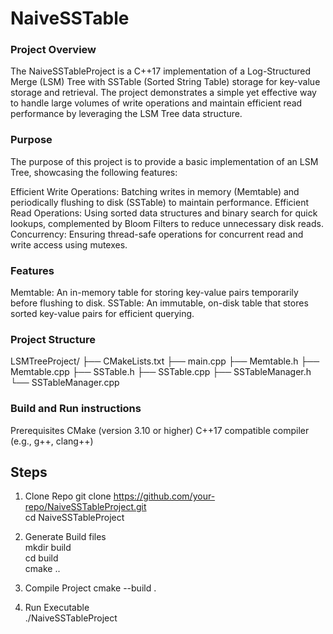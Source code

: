 # NaiveSSTable
### Project Overview
The NaiveSSTableProject is a C++17 implementation of a Log-Structured Merge (LSM) Tree with SSTable (Sorted String Table) storage for key-value storage and retrieval. The project demonstrates a simple yet effective way to handle large volumes of write operations and maintain efficient read performance by leveraging the LSM Tree data structure.

### Purpose
The purpose of this project is to provide a basic implementation of an LSM Tree, showcasing the following features:

Efficient Write Operations: Batching writes in memory (Memtable) and periodically flushing to disk (SSTable) to maintain performance.
Efficient Read Operations: Using sorted data structures and binary search for quick lookups, complemented by Bloom Filters to reduce unnecessary disk reads.
Concurrency: Ensuring thread-safe operations for concurrent read and write access using mutexes.

### Features
Memtable: An in-memory table for storing key-value pairs temporarily before flushing to disk.
SSTable: An immutable, on-disk table that stores sorted key-value pairs for efficient querying.

### Project Structure
LSMTreeProject/
├── CMakeLists.txt
├── main.cpp
├── Memtable.h
├── Memtable.cpp
├── SSTable.h
├── SSTable.cpp
├── SSTableManager.h
└── SSTableManager.cpp

### Build and Run instructions
Prerequisites
CMake (version 3.10 or higher)
C++17 compatible compiler (e.g., g++, clang++)

## Steps
1. Clone Repo
git clone https://github.com/your-repo/NaiveSSTableProject.git  
cd NaiveSSTableProject  

2. Generate Build files  
mkdir build  
cd build  
cmake ..  

3. Compile Project
cmake --build .  

4. Run Executable  
./NaiveSSTableProject  




